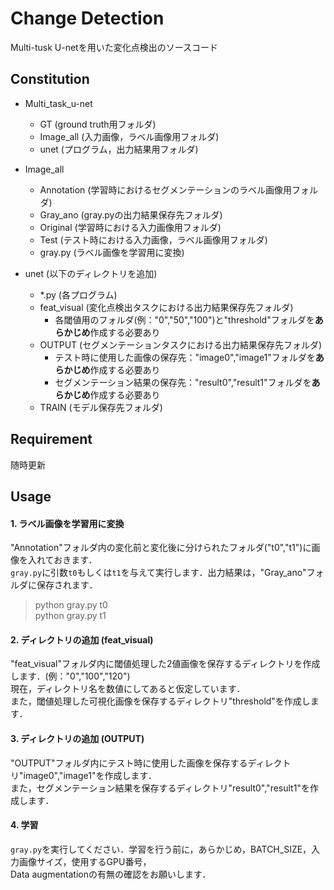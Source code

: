 # Change Detection
Multi-tusk U-netを用いた変化点検出のソースコード

## Constitution
- Multi_task_u-net
  - GT (ground truth用フォルダ)
  - Image_all (入力画像，ラベル画像用フォルダ)
  - unet (プログラム，出力結果用フォルダ)
  
- Image_all
  - Annotation (学習時におけるセグメンテーションのラベル画像用フォルダ)
  - Gray_ano (gray.pyの出力結果保存先フォルダ)
  - Original (学習時における入力画像用フォルダ)
  - Test (テスト時における入力画像，ラベル画像用フォルダ)
  - gray.py (ラベル画像を学習用に変換)
  
- unet (以下のディレクトリを追加)
  - *.py (各プログラム)
  - feat_visual (変化点検出タスクにおける出力結果保存先フォルダ)
    - 各閾値用のフォルダ(例："0","50","100")と"threshold"フォルダを**あらかじめ**作成する必要あり
  - OUTPUT (セグメンテーションタスクにおける出力結果保存先フォルダ)
    - テスト時に使用した画像の保存先："image0","image1"フォルダを**あらかじめ**作成する必要あり
    - セグメンテーション結果の保存先："result0","result1"フォルダを**あらかじめ**作成する必要あり
  - TRAIN (モデル保存先フォルダ)

## Requirement
随時更新


## Usage


#### 1. ラベル画像を学習用に変換
"Annotation"フォルダ内の変化前と変化後に分けられたフォルダ("t0","t1")に画像を入れておきます．  
`gray.py`に引数`t0`もしくは`t1`を与えて実行します．出力結果は，"Gray_ano"フォルダに保存されます．
> python gray.py t0  
> python gray.py t1

#### 2. ディレクトリの追加 (feat_visual)
"feat_visual"フォルダ内に閾値処理した2値画像を保存するディレクトリを作成します．(例："0","100","120")  
現在，ディレクトリ名を数値にしてあると仮定しています．  
また，閾値処理した可視化画像を保存するディレクトリ"threshold"を作成します．

#### 3. ディレクトリの追加 (OUTPUT)
"OUTPUT"フォルダ内にテスト時に使用した画像を保存するディレクトリ"image0","image1"を作成します．  
また，セグメンテーション結果を保存するディレクトリ"result0","result1"を作成します．

#### 4. 学習
`gray.py`を実行してください．学習を行う前に，あらかじめ，BATCH_SIZE，入力画像サイズ，使用するGPU番号，  
Data augmentationの有無の確認をお願いします．



